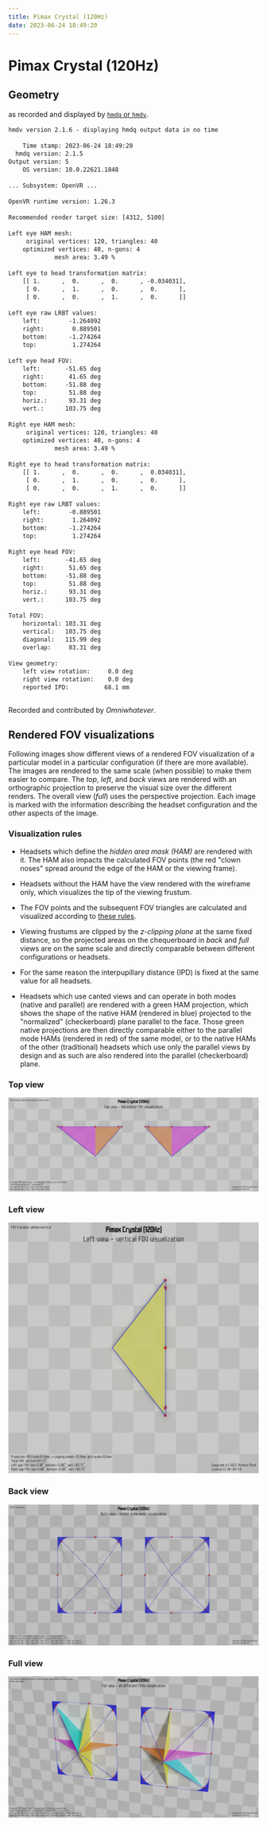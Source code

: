 ```yaml
---
title: Pimax Crystal (120Hz)
date: 2023-06-24 18:49:20
---
```

# Pimax Crystal (120Hz)

## Geometry

as recorded and displayed by [`hmdq` or `hmdv`](https://github.com/risa2000/hmdq).
```
hmdv version 2.1.6 - displaying hmdq output data in no time

    Time stamp: 2023-06-24 18:49:20
  hmdq version: 2.1.5
Output version: 5
    OS version: 10.0.22621.1848

... Subsystem: OpenVR ...

OpenVR runtime version: 1.26.3

Recommended render target size: [4312, 5100]

Left eye HAM mesh:
     original vertices: 120, triangles: 40
    optimized vertices: 48, n-gons: 4
             mesh area: 3.49 %

Left eye to head transformation matrix:
    [[ 1.      ,  0.      ,  0.      , -0.034031],
     [ 0.      ,  1.      ,  0.      ,  0.      ],
     [ 0.      ,  0.      ,  1.      ,  0.      ]]

Left eye raw LRBT values:
    left:        -1.264092
    right:        0.889501
    bottom:      -1.274264
    top:          1.274264

Left eye head FOV:
    left:       -51.65 deg
    right:       41.65 deg
    bottom:     -51.88 deg
    top:         51.88 deg
    horiz.:      93.31 deg
    vert.:      103.75 deg

Right eye HAM mesh:
     original vertices: 120, triangles: 40
    optimized vertices: 48, n-gons: 4
             mesh area: 3.49 %

Right eye to head transformation matrix:
    [[ 1.      ,  0.      ,  0.      ,  0.034031],
     [ 0.      ,  1.      ,  0.      ,  0.      ],
     [ 0.      ,  0.      ,  1.      ,  0.      ]]

Right eye raw LRBT values:
    left:        -0.889501
    right:        1.264092
    bottom:      -1.274264
    top:          1.274264

Right eye head FOV:
    left:       -41.65 deg
    right:       51.65 deg
    bottom:     -51.88 deg
    top:         51.88 deg
    horiz.:      93.31 deg
    vert.:      103.75 deg

Total FOV:
    horizontal: 103.31 deg
    vertical:   103.75 deg
    diagonal:   115.99 deg
    overlap:     83.31 deg

View geometry:
    left view rotation:     0.0 deg
    right view rotation:    0.0 deg
    reported IPD:          68.1 mm


```
Recorded and contributed by _Omniwhatever_.

## Rendered FOV visualizations

Following images show different views of a rendered FOV visualization of a
particular model in a particular configuration (if there are more available).
The images are rendered to the same scale (when possible) to make them easier
to compare. The _top_, _left_, and _back_ views are rendered with an
orthographic projection to preserve the visual size over the different renders.
The overall view (_full_) uses the perspective projection. Each image is marked
with the information describing the headset configuration and the other aspects
of the image.

### Visualization rules

* Headsets which define the _hidden area mask (HAM)_ are rendered with it. The
  HAM also impacts the calculated FOV points (the red "clown noses" spread
  around the edge of the HAM or the viewing frame).

* Headsets without the HAM have the view rendered with the wireframe only, which
  visualizes the tip of the viewing frustum.

* The FOV points and the subsequent FOV triangles are calculated and visualized
  according to [these
  rules](https://risa2000.github.io/vrdocs/docs/hmd_fov_calculation).

* Viewing frustums are clipped by the _z-clipping plane_ at the same fixed
  distance, so the projected areas on the chequerboard in _back_ and _full_
  views are on the same scale and directly comparable between different
  configurations or headsets.

* For the same reason the interpupillary distance (IPD) is fixed at the same
  value for all headsets.

* Headsets which use canted views and can operate in both modes (native and
  parallel) are rendered with a green HAM projection, which shows the shape of
  the native HAM (rendered in blue) projected to the "normalized"
  (checkerboard) plane parallel to the face. Those green native projections are
  then directly comparable either to the parallel mode HAMs (rendered in red)
  of the same model, or to the native HAMs of the other (traditional) headsets
  which use only the parallel views by design and as such are also rendered
  into the parallel (checkerboard) plane.

### Top view
[![Pimax Crystal (120Hz) - top view](../images/PimaxCrystal_Native_R120_top.dmx.png)](../images/PimaxCrystal_Native_R120_top.dmx.png)

### Left view
[![Pimax Crystal (120Hz) - left view](../images/PimaxCrystal_Native_R120_left.dmx.png)](../images/PimaxCrystal_Native_R120_left.dmx.png)

### Back view
[![Pimax Crystal (120Hz) - back view](../images/PimaxCrystal_Native_R120_back.dmx.png)](../images/PimaxCrystal_Native_R120_back.dmx.png)

### Full view
[![Pimax Crystal (120Hz) - full view](../images/PimaxCrystal_Native_R120_over.dmx.png)](../images/PimaxCrystal_Native_R120_over.dmx.png)


